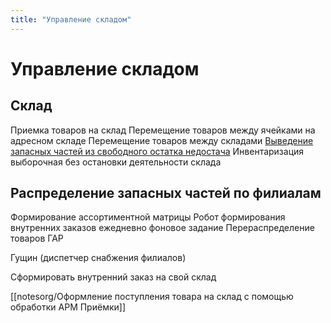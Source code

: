 ```yaml
---
title: "Управление складом"
---
```


# Управление складом

## Склад

Приемка товаров на склад
Перемещение товаров между ячейками на адресном складе
Перемещение товаров между складами
[Выведение запасных частей из свободного остатка недостача](notesorg/Выведение%20запасных%20частей%20из%20свободного%20остатка%20недостача.md)
Инвентаризация выборочная без остановки деятельности склада

## Распределение запасных частей по филиалам
Формирование ассортиментной матрицы
Робот формирования внутренних заказов ежедневно фоновое задание
Перераспределение товаров ГАР

Гущин (диспетчер снабжения филиалов)

Сформировать внутренний заказ на свой склад

[[notesorg/Оформление поступления товара на склад с помощью обработки АРМ Приёмки]]

